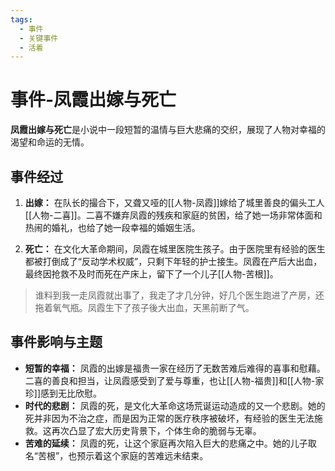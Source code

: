 ```yaml
---
tags:
  - 事件
  - 关键事件
  - 活着
---
```


# 事件-凤霞出嫁与死亡

**凤霞出嫁与死亡**是小说中一段短暂的温情与巨大悲痛的交织，展现了人物对幸福的渴望和命运的无情。

## 事件经过
1.  **出嫁：** 在队长的撮合下，又聋又哑的[[人物-凤霞]]嫁给了城里善良的偏头工人[[人物-二喜]]。二喜不嫌弃凤霞的残疾和家庭的贫困，给了她一场非常体面和热闹的婚礼，也给了她一段幸福的婚姻生活。

2.  **死亡：** 在文化大革命期间，凤霞在城里医院生孩子。由于医院里有经验的医生都被打倒成了“反动学术权威”，只剩下年轻的护士接生。凤霞在产后大出血，最终因抢救不及时而死在产床上，留下了一个儿子[[人物-苦根]]。

> 谁料到我一走凤霞就出事了，我走了才几分钟，好几个医生跑进了产房，还拖着氧气瓶。凤霞生下了孩子後大出血，天黑前断了气。

## 事件影响与主题
- **短暂的幸福：** 凤霞的出嫁是福贵一家在经历了无数苦难后难得的喜事和慰藉。二喜的善良和担当，让凤霞感受到了爱与尊重，也让[[人物-福贵]]和[[人物-家珍]]感到无比欣慰。
- **时代的悲剧：** 凤霞的死，是文化大革命这场荒诞运动造成的又一个悲剧。她的死并非因为不治之症，而是因为正常的医疗秩序被破坏，有经验的医生无法施救。这再次凸显了宏大历史背景下，个体生命的脆弱与无辜。
- **苦难的延续：** 凤霞的死，让这个家庭再次陷入巨大的悲痛之中。她的儿子取名“苦根”，也预示着这个家庭的苦难远未结束。